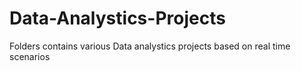 # Data-Analystics-Projects
 Folders contains various Data analystics projects based on real time scenarios
